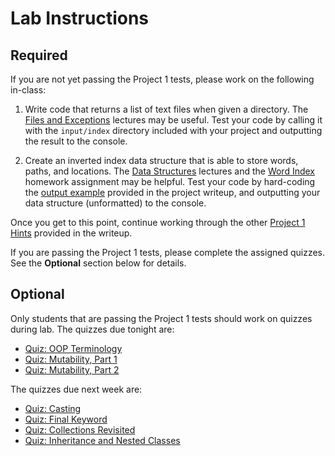 # Lab Instructions

## Required

If you are not yet passing the Project 1 tests, please work on the following in-class:

1. Write code that returns a list of text files when given a directory. The [Files and Exceptions](https://github.com/cs212/lectures/tree/fall2015/Files%20and%20Exceptions) lectures may be useful. Test your code by calling it with the `input/index` directory included with your project and outputting the result to the console.

2. Create an inverted index data structure that is able to store words, paths, and locations. The [Data Structures](https://github.com/cs212/lectures/tree/fall2015/Data%20Structures) lectures and the [Word Index](https://github.com/cs212/homework/tree/fall2015/WordIndex) homework assignment may be helpful. Test your code by hard-coding the [output example](https://github.com/cs212/projects/blob/fall2015/projects/Project%201%20Inverted%20Index.md#output) provided in the project writeup, and outputting your data structure (unformatted) to the console.

Once you get to this point, continue working through the other [Project 1 Hints](https://github.com/cs212/projects/blob/fall2015/projects/Project%201%20Inverted%20Index.md#hints) provided in the writeup.

If you are passing the Project 1 tests, please complete the assigned quizzes. See the **Optional** section below for details.

## Optional

Only students that are passing the Project 1 tests should work on quizzes during lab. The quizzes due tonight are:

- [Quiz: OOP Terminology](https://usfca.instructure.com/courses/1553675/quizzes/2293960)
- [Quiz: Mutability, Part 1](https://usfca.instructure.com/courses/1553675/quizzes/2292152)
- [Quiz: Mutability, Part 2](https://usfca.instructure.com/courses/1553675/quizzes/2292150)

The quizzes due next week are:

- [Quiz: Casting](https://usfca.instructure.com/courses/1553675/quizzes/2292158)
- [Quiz: Final Keyword](https://usfca.instructure.com/courses/1553675/quizzes/2292143)
- [Quiz: Collections Revisited](https://usfca.instructure.com/courses/1553675/quizzes/2292145)
- [Quiz: Inheritance and Nested Classes](https://usfca.instructure.com/courses/1553675/quizzes/2292141)
